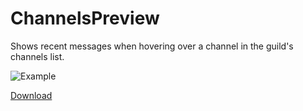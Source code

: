 # ChannelsPreview
Shows recent messages when hovering over a channel in the guild's channels list.

![Example](https://user-images.githubusercontent.com/52377180/118369923-8ccc7780-b5cf-11eb-8a68-1c96149857e2.png)

[Download](https://raw.githubusercontent.com/arg0NNY/DiscordPlugins/master/ChannelsPreview/ChannelsPreview.plugin.js)

